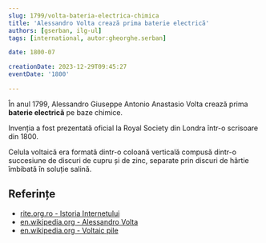```yaml
---
slug: 1799/volta-bateria-electrica-chimica
title: 'Alessandro Volta crează prima baterie electrică'
authors: [gserban, ilg-ul]
tags: [international, autor:gheorghe.serban]

date: 1800-07

creationDate: 2023-12-29T09:45:27
eventDate: '1800'

---
```


În anul 1799, Alessandro Giuseppe Antonio Anastasio Volta crează
prima **baterie electrică** pe baze chimice.

<!-- truncate -->

Invenția a fost prezentată oficial la Royal Society din Londra într-o
scrisoare din 1800.

Celula voltaică era formată dintr-o coloană verticală compusă
dintr-o succesiune de discuri de cupru și de zinc, separate prin
discuri de hârtie îmbibată în soluție salină.

## Referințe

- [rite.org.ro - Istoria Internetului](https://rite.org.ro/istoria-internetului/)
- [en.wikipedia.org - Alessandro Volta](https://en.wikipedia.org/wiki/Alessandro_Volta)
- [en.wikipedia.org - Voltaic pile](https://en.wikipedia.org/wiki/Voltaic_pile)
